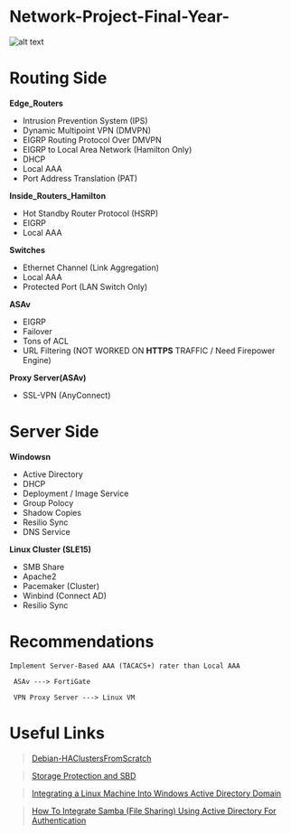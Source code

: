 # Network-Project-Final-Year-

![alt text](https://github.com/AnonyKwan/Network-Project-Final-Year-/blob/master/Topology.png?raw=true "NetWork Topology")

# Routing Side
__Edge_Routers__
* Intrusion Prevention System (IPS)
* Dynamic Multipoint VPN (DMVPN)
* EIGRP Routing Protocol Over DMVPN
* EIGRP to Local Area Network (Hamilton Only)
* DHCP
* Local AAA
* Port Address Translation (PAT)


__Inside_Routers_Hamilton__
*  Hot Standby Router Protocol (HSRP) 
* EIGRP
* Local AAA

__Switches__
* Ethernet Channel (Link Aggregation)
* Local AAA
* Protected Port (LAN Switch Only)

__ASAv__
* EIGRP
* Failover
* Tons of ACL
* URL Filtering (NOT WORKED ON **HTTPS** TRAFFIC / Need Firepower Engine)

__Proxy Server(ASAv)__
* SSL-VPN (AnyConnect)


# Server Side

__Windowsn__
* Active Directory
* DHCP
* Deployment / Image Service
* Group Polocy
* Shadow Copies
* Resilio Sync
* DNS Service

__Linux Cluster (SLE15)__
* SMB Share
* Apache2
* Pacemaker (Cluster)
* Winbind (Connect AD)
* Resilio Sync


# Recommendations
~~~
Implement Server-Based AAA (TACACS+) rater than Local AAA

 ASAv ---> FortiGate

 VPN Proxy Server ---> Linux VM
~~~


# Useful Links
> [Debian-HAClustersFromScratch](https://wiki.debian.org/Debian-HA/ClustersFromScratch)

> [Storage Protection and SBD](https://documentation.suse.com/sle-ha/12-SP4/html/SLE-HA-all/cha-ha-storage-protect.html)

> [Integrating a Linux Machine Into Windows Active Directory Domain](https://www.datasunrise.com/blog/professional-info/integrating-a-linux-machine-into-windows-active-directory-domain/)

> [How To Integrate Samba (File Sharing) Using Active Directory For Authentication](https://www.howtoforge.com/samba_active_directory)
